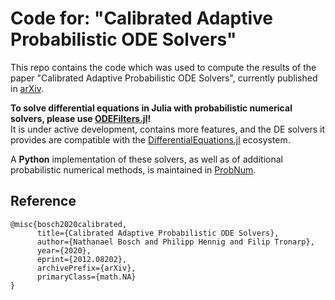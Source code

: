 # Code for: "Calibrated Adaptive Probabilistic ODE Solvers"

This repo contains the code which was used to compute the results of the paper "Calibrated Adaptive Probabilistic ODE Solvers", currently published in
[arXiv](https://arxiv.org/abs/2012.08202).


__To solve differential equations in Julia with probabilistic numerical solvers, please use
[ODEFilters.jl](https://github.com/nathanaelbosch/ODEFilters.jl)!__<br />
It is under active development, contains more features, and the DE solvers it provides are compatible with the
[DifferentialEquations.jl](https://docs.sciml.ai/stable/)
ecosystem.

A __Python__ implementation of these solvers, as well as of additional probabilistic numerical methods, is maintained in [ProbNum](https://github.com/probabilistic-numerics/probnum).



## Reference
```
@misc{bosch2020calibrated,
      title={Calibrated Adaptive Probabilistic ODE Solvers},
      author={Nathanael Bosch and Philipp Hennig and Filip Tronarp},
      year={2020},
      eprint={2012.08202},
      archivePrefix={arXiv},
      primaryClass={math.NA}
}
```
